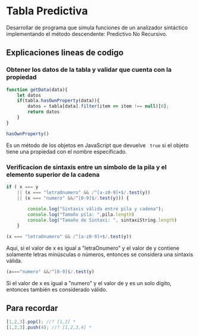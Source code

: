 # Tabla Predictiva

Desarrollar de programa que simula funciones de un analizador sintáctico implementando el método descendente: Predictivo No Recursivo.



## Explicaciones lineas de codigo
### Obtener los datos de la tabla y validar que cuenta con la propiedad
```javascript
function getData(data){
    let datos
    if(tabla.hasOwnProperty(data)){
        datos = tabla[data].filter(item => item !== null)[0];
        return datos
    }
}
```

```javascript 
hasOwnProperty()
``` 
Es un método de los objetos en JavaScript que devuelve ` true`  si el objeto tiene una propiedad con el nombre especificado.

### Verificacion de sintaxis entre un simbolo de la pila y el elemento superior de la cadena
```javascript
if ( x === y 
    || (x === "letraOnumero" && /^[a-z0-9]+$/.test(y)) 
    || (x === "numero" &&/^[0-9]$/.test(y))) {
    
        console.log("Sintaxis válida entre pila y cadena");
        console.log("Tamaño pila: ",pila.length)
        console.log("Tamaño de Sintaxi: ", sintaxiString.length)
    }
```

```javascript 
(x === "letraOnumero" && /^[a-z0-9]+$/.test(y))
``` 
Aquí, si el valor de x es igual a "letraOnumero" y el valor de y contiene solamente letras minúsculas o números, entonces se considera una sintaxis válida.

```javascript 
(x==="numero" &&/^[0-9]$/.test(y)
``` 
Si el valor de x es igual a "numero" y el valor de y es un solo dígito, entonces también es considerado válido.

## Para recordar
```javascript
[1,2,3].pop(); //? [1,2] * 
[1,2,3].push(4); //? [1,2,3,4] * 
```



